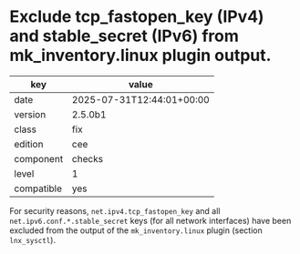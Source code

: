 [//]: # (werk v2)
# Exclude tcp_fastopen_key (IPv4) and stable_secret (IPv6) from mk_inventory.linux plugin output.

key        | value
---------- | ---
date       | 2025-07-31T12:44:01+00:00
version    | 2.5.0b1
class      | fix
edition    | cee
component  | checks
level      | 1
compatible | yes

For security reasons, `net.ipv4.tcp_fastopen_key` and all `net.ipv6.conf.*.stable_secret` keys (for all network interfaces) have been excluded from the output of the `mk_inventory.linux` plugin (section `lnx_sysctl`).

